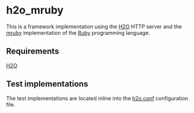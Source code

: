 # h2o_mruby

This is a framework implementation using the [H2O](https://h2o.examp1e.net/) HTTP server
and the [mruby](https://mruby.org/) implementation of the [Ruby](https://www.ruby-lang.org/)
programming language.

## Requirements

[H2O](https://h2o.examp1e.net/)

## Test implementations

The test implementations are located inline into the [h2o.conf](h2o.conf) configuration file.
